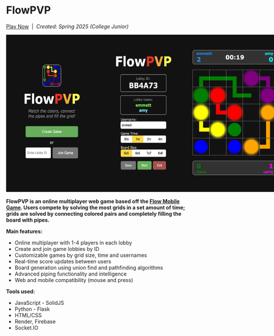 # FlowPVP

[Play Now](https://flow-pvp.web.app/)&nbsp;&nbsp;|&nbsp;&nbsp;<i>Created: Spring 2025 (College Junior)</i>

<div style="display: flex;">
  <img src="screenshots/home.png" style="width: 250px" />
  <img src="screenshots/lobby.png" style="width: 250px" />
  <img src="screenshots/game2.png" style="width: 250px" />
</div>
<br/>
<b>FlowPVP is an online multiplayer web game based off the <a href="https://play.google.com/store/apps/details?id=com.bigduckgames.flow&hl=en_US">Flow Mobile Game</a>. Users compete by solving the most grids in a set amount of time; grids are solved by connecting colored pairs and completely filling the board with pipes.</b>
<p></p>
<b>Main features:</b>
<ul>
  <li>Online multiplayer with 1-4 players in each lobby</li>
  <li>Create and join game lobbies by ID</li>
  <li>Customizable games by grid size, time and usernames</li>
  <li>Real-time score updates between users</li>
  <li>Board generation using union find and pathfinding algorithms</li>
  <li>Advanced piping functionality and intelligence</li>
  <li>Web and mobile compatibility (mouse and press)</li>
</ul>
<b>Tools used:</b>
<ul>
  <li>JavaScript - SolidJS</li>
  <li>Python - Flask</li>
  <li>HTML/CSS</li>
  <li>Render, Firebase</li>
  <li>Socket.IO</li>
</ul>
